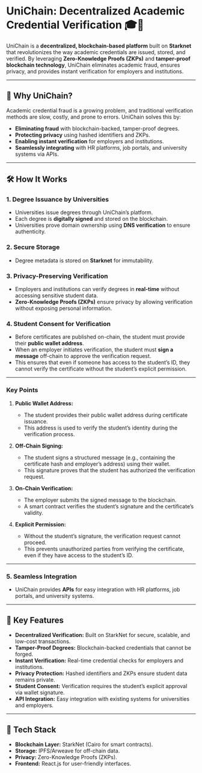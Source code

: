 # UniChain: Decentralized Academic Credential Verification 🎓🔗

UniChain is a **decentralized, blockchain-based platform** built on **Starknet** that revolutionizes the way academic credentials are issued, stored, and verified. By leveraging **Zero-Knowledge Proofs (ZKPs)** and **tamper-proof blockchain technology**, UniChain eliminates academic fraud, ensures privacy, and provides instant verification for employers and institutions.  

---

## 🌟 Why UniChain?  
Academic credential fraud is a growing problem, and traditional verification methods are slow, costly, and prone to errors. UniChain solves this by:  
- **Eliminating fraud** with blockchain-backed, tamper-proof degrees.  
- **Protecting privacy** using hashed identifiers and ZKPs.  
- **Enabling instant verification** for employers and institutions.  
- **Seamlessly integrating** with HR platforms, job portals, and university systems via APIs.  

---

## 🛠️ How It Works  

### 1. Degree Issuance by Universities  
   - Universities issue degrees through UniChain’s platform.  
   - Each degree is **digitally signed** and stored on the blockchain.  
   - Universities prove domain ownership using **DNS verification** to ensure authenticity.  

### 2. Secure Storage  
   - Degree metadata is stored on **Starknet** for immutability.  

### 3. Privacy-Preserving Verification  
   - Employers and institutions can verify degrees in **real-time** without accessing sensitive student data.  
   - **Zero-Knowledge Proofs (ZKPs)** ensure privacy by allowing verification without exposing personal information.  

### 4. Student Consent for Verification  
   - Before certificates are published on-chain, the student must provide their **public wallet address**.  
   - When an employer initiates verification, the student must **sign a message** off-chain to approve the verification request.  
   - This ensures that even if someone has access to the student’s ID, they cannot verify the certificate without the student’s explicit permission.  

---

### **Key Points**

1. **Public Wallet Address:**  
   - The student provides their public wallet address during certificate issuance.  
   - This address is used to verify the student’s identity during the verification process.  

2. **Off-Chain Signing:**  
   - The student signs a structured message (e.g., containing the certificate hash and employer’s address) using their wallet.  
   - This signature proves that the student has authorized the verification request.  

3. **On-Chain Verification:**  
   - The employer submits the signed message to the blockchain.  
   - A smart contract verifies the student’s signature and the certificate’s validity.  

4. **Explicit Permission:**  
   - Without the student’s signature, the verification request cannot proceed.  
   - This prevents unauthorized parties from verifying the certificate, even if they have access to the student’s ID.  

---
### 5. Seamless Integration  
   - UniChain provides **APIs** for easy integration with HR platforms, job portals, and university systems.  

---

## 🚀 Key Features  
- **Decentralized Verification:** Built on StarkNet for secure, scalable, and low-cost transactions.  
- **Tamper-Proof Degrees:** Blockchain-backed credentials that cannot be forged.  
- **Instant Verification:** Real-time credential checks for employers and institutions.  
- **Privacy Protection:** Hashed identifiers and ZKPs ensure student data remains private.  
- **Student Consent:** Verification requires the student’s explicit approval via wallet signature.  
- **API Integration:** Easy integration with existing systems for universities and employers.  

---

## 🧩 Tech Stack  
- **Blockchain Layer:** StarkNet (Cairo for smart contracts).  
- **Storage:** IPFS/Arweave for off-chain data.  
- **Privacy:** Zero-Knowledge Proofs (ZKPs).  
- **Frontend:** React.js for user-friendly interfaces. 
